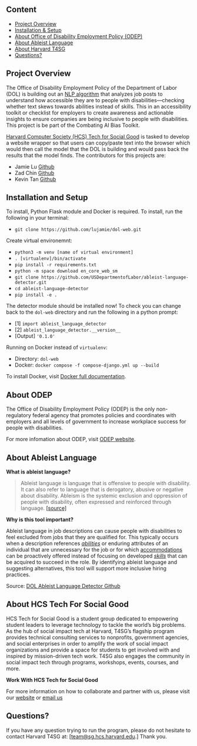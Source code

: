 ## Content

- [Project Overview](#Project-Overview)
- [Installation & Setup](#Installation-and-Setup)
- [About Office of Disability Employment Policy (ODEP)](#About-ODEP)
- [About Ableist Language](#About-Ableist-Language)
- [About Harvard T4SG](#About-Harvard-Tech-For-Social-Good)
- [Questions?](#Questions?)


## Project Overview

The Office of Disability Employment Policy of the Department of Labor (DOL) is building out an [NLP algorithm](https://github.com/USDepartmentofLabor/ableist-language-detector) that analyzes job posts to understand how accessible they are to people with disabilities—checking whether text skews towards abilities instead of skills. This in an accessibility toolkit or checklist for employers to create awareness and actionable insights to ensure companies are being inclusive to people with disabilities. This project is be part of the Combating AI Bias Toolkit. 

[Harvard Computer Society (HCS) Tech for Social Good](https://socialgood.hcs.harvard.edu/) is tasked to develop a website wrapper so that users can copy/paste text into the browser which would then call the model that the DOL is building and would pass back the results that the model finds. The contributors for this projects are:
- Jamie Lu [Github](https://github.com/lujamie)
- Zad Chin [Github](https://github.com/Iwanttobeatuna)
- Kevin Tan [Github](https://github.com/kevintan250)

##  Installation and Setup

To install, Python Flask module and Docker is required. To install, run the following in your terminal: 
- `git clone https://github.com/lujamie/dol-web.git`

Create virtual environemnt: 

- `python3 -m venv [name of virtual environment]`
- `. [virtualenv]/bin/activate`
- `pip install -r requirements.txt`
- `python -m space download en_core_web_sm`
- `git clone https://github.com/USDepartmentofLabor/ableist-language-detector.git`
- `cd ableist-language-detector`
- `pip install -e .`

The detector module should be installed now! To check you can change back to the `dol-web` directory and run the following in a python prompt:

- [1] `import ableist_language_detector`
- [2] `ableist_language_detector.__version__`
- [Output] `'0.1.0'`

Running on Docker instead of `virtualenv`:
- Directory: `dol-web`
- Docker: `docker compose -f compose-django.yml up --build`

To install Docker, visit [Docker full documentation](https://docs.docker.com/engine/install/ubuntu/).

## About ODEP

The Office of Disability Employment Policy (ODEP) is the only non-regulatory federal agency that promotes policies and coordinates with employers and all levels of government to increase workplace success for people with disabilities.

For more infomation about ODEP, visit [ODEP website](https://www.dol.gov/agencies/odep).

## About Ableist Language

**What is ableist language?**

> Ableist language is language that is offensive to people with disability. It can also refer to language that is derogatory, abusive or negative about disability. Ableism is the systemic exclusion and oppression of people with disability, often expressed and reinforced through language. [[source]](https://pwd.org.au/resources/disability-info/language-guide/ableist-language/)

**Why is this tool important?**

Ableist language in job descriptions can cause people with disabilities to feel excluded from jobs that they are qualified for. This typically occurs when a description references [*abilities*](https://www.onetonline.org/find/descriptor/browse/Abilities/) or enduring attributes of an individual that are unnecessary for the job or for which [accommodations](https://askjan.org/) can be proactively offered instead of focusing on developed [*skills*](https://www.onetonline.org/skills/) that can be acquired to succeed in the role. By identifying ableist language and suggesting alternatives, this tool will support more inclusive hiring practices.

Source: [DOL Ableist Language Detector Github](https://github.com/USDepartmentofLabor/ableist-language-detector)

## About HCS Tech For Social Good

HCS Tech for Social Good is a student group dedicated to empowering student leaders to leverage technology to tackle the world’s big problems. As the hub of social impact tech at Harvard, T4SG’s flagship program provides technical consulting services to nonprofits, government agencies, and social enterprises in order to amplify the work of social impact organizations and provide a space for students to get involved with and inspired by mission-driven tech work. T4SG also engages the community in social impact tech through programs, workshops, events, courses, and more.

**Work With HCS Tech for Social Good**

For more information on how to collaborate and partner with us, please visit our [website](https://socialgood.hcs.harvard.edu/) or [email us](team@sg.hcs.harvard.edu.)


## Questions?
If you have any question trying to run the program, please do not hesitate to contact Harvard T4SG at: [team@sg.hcs.harvard.edu.] Thank you.

